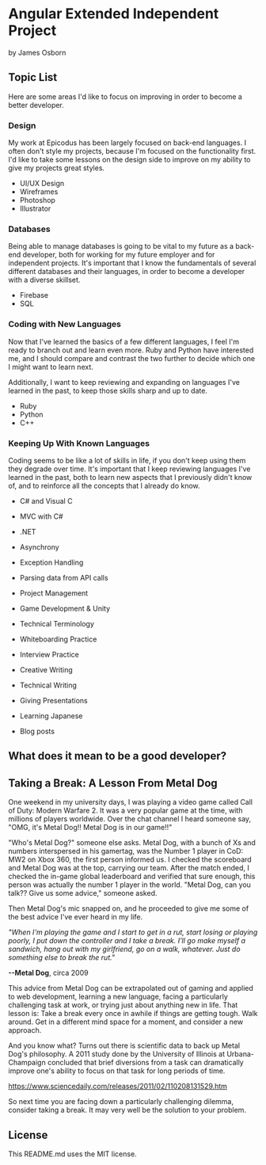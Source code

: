 # Angular Extended Independent Project
by James Osborn

## Topic List
Here are some areas I'd like to focus on improving in order to become a better developer.

### Design
My work at Epicodus has been largely focused on back-end languages. I often don't style my projects, because I'm focused on the functionality first. I'd like to take some lessons on the design side to improve on my ability to give my projects great styles.
* UI/UX Design
* Wireframes
* Photoshop
* Illustrator


### Databases
Being able to manage databases is going to be vital to my future as a back-end developer, both for working for my future employer and for independent projects. It's important that I know the fundamentals of several different databases and their languages, in order to become a developer with a diverse skillset.
* Firebase
* SQL


### Coding with New Languages
Now that I've learned the basics of a few different languages, I feel I'm ready to branch out and learn even more. Ruby and Python have interested me, and I should compare and contrast the two further to decide which one I might want to learn next.

Additionally, I want to keep reviewing and expanding on languages I've learned in the past, to keep those skills sharp and up to date.

* Ruby
* Python
* C++

### Keeping Up With Known Languages

Coding seems to be like a lot of skills in life, if you don't keep using them they degrade over time. It's important that I keep reviewing languages I've learned in the past, both to learn new aspects that I previously didn't know of, and to reinforce all the concepts that I already do know.

* C# and Visual C
* MVC with C#
* .NET
* Asynchrony
* Exception Handling
* Parsing data from API calls



* Project Management
* Game Development & Unity
* Technical Terminology
* Whiteboarding Practice
* Interview Practice
* Creative Writing
* Technical Writing
* Giving Presentations
* Learning Japanese
* Blog posts


## What does it mean to be a good developer?

## Taking a Break: A Lesson From Metal Dog

One weekend in my university days, I was playing a video game called Call of Duty: Modern Warfare 2. It was a very popular game at the time, with millions of players worldwide. Over the chat channel I heard someone say, "OMG, it's Metal Dog!! Metal Dog is in our game!!"

"Who's Metal Dog?" someone else asks. Metal Dog, with a bunch of Xs and numbers interspersed in his gamertag, was the Number 1 player in CoD: MW2 on Xbox 360, the first person informed us. I checked the scoreboard and Metal Dog was at the top, carrying our team. After the match ended, I checked the in-game global leaderboard and verified that sure enough, this person was actually the number 1 player in the world. "Metal Dog, can you talk?? Give us some advice," someone asked.

Then Metal Dog's mic snapped on, and he proceeded to give me some of the best advice I've ever heard in my life.

*"When I'm playing the game and I start to get in a rut, start losing or playing poorly, I put down the controller and I take a break. I'll go make myself a sandwich, hang out with my girlfriend, go on a walk, whatever. Just do something else to break the rut."*

**--Metal Dog**, circa 2009

This advice from Metal Dog can be extrapolated out of gaming and applied to web development, learning a new language, facing a particularly challenging task at work, or trying just about anything new in life. That lesson is: Take a break every once in awhile if things are getting tough. Walk around. Get in a different mind space for a moment, and consider a new approach.

And you know what? Turns out there is scientific data to back up Metal Dog's philosophy. A 2011 study done by the University of Illinois at Urbana-Champaign concluded that brief diversions from a task can dramatically improve one's ability to focus on that task for long periods of time.

https://www.sciencedaily.com/releases/2011/02/110208131529.htm

So next time you are facing down a particularly challenging dilemma, consider taking a break. It may very well be the solution to your problem.

## License
This README.md uses the MIT license.
